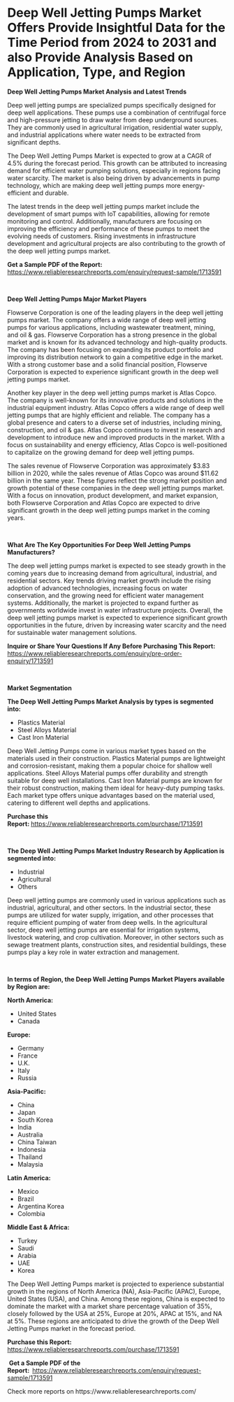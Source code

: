 <p><h1>Deep Well Jetting Pumps Market Offers Provide Insightful Data for the Time Period from 2024 to 2031 and also Provide Analysis Based on Application, Type, and Region</h1></p><p><strong>Deep Well Jetting Pumps Market Analysis and Latest Trends</strong></p>
<p><p>Deep well jetting pumps are specialized pumps specifically designed for deep well applications. These pumps use a combination of centrifugal force and high-pressure jetting to draw water from deep underground sources. They are commonly used in agricultural irrigation, residential water supply, and industrial applications where water needs to be extracted from significant depths.</p><p>The Deep Well Jetting Pumps Market is expected to grow at a CAGR of 4.5% during the forecast period. This growth can be attributed to increasing demand for efficient water pumping solutions, especially in regions facing water scarcity. The market is also being driven by advancements in pump technology, which are making deep well jetting pumps more energy-efficient and durable.</p><p>The latest trends in the deep well jetting pumps market include the development of smart pumps with IoT capabilities, allowing for remote monitoring and control. Additionally, manufacturers are focusing on improving the efficiency and performance of these pumps to meet the evolving needs of customers. Rising investments in infrastructure development and agricultural projects are also contributing to the growth of the deep well jetting pumps market.</p></p>
<p><strong>Get a Sample PDF of the Report:&nbsp;</strong> <a href="https://www.reliableresearchreports.com/enquiry/request-sample/1713591">https://www.reliableresearchreports.com/enquiry/request-sample/1713591</a></p>
<p>&nbsp;</p>
<p><strong>Deep Well Jetting Pumps Major Market Players</strong></p>
<p><p>Flowserve Corporation is one of the leading players in the deep well jetting pumps market. The company offers a wide range of deep well jetting pumps for various applications, including wastewater treatment, mining, and oil & gas. Flowserve Corporation has a strong presence in the global market and is known for its advanced technology and high-quality products. The company has been focusing on expanding its product portfolio and improving its distribution network to gain a competitive edge in the market. With a strong customer base and a solid financial position, Flowserve Corporation is expected to experience significant growth in the deep well jetting pumps market.</p><p>Another key player in the deep well jetting pumps market is Atlas Copco. The company is well-known for its innovative products and solutions in the industrial equipment industry. Atlas Copco offers a wide range of deep well jetting pumps that are highly efficient and reliable. The company has a global presence and caters to a diverse set of industries, including mining, construction, and oil & gas. Atlas Copco continues to invest in research and development to introduce new and improved products in the market. With a focus on sustainability and energy efficiency, Atlas Copco is well-positioned to capitalize on the growing demand for deep well jetting pumps.</p><p>The sales revenue of Flowserve Corporation was approximately $3.83 billion in 2020, while the sales revenue of Atlas Copco was around $11.62 billion in the same year. These figures reflect the strong market position and growth potential of these companies in the deep well jetting pumps market. With a focus on innovation, product development, and market expansion, both Flowserve Corporation and Atlas Copco are expected to drive significant growth in the deep well jetting pumps market in the coming years.</p></p>
<p>&nbsp;</p>
<p><strong>What Are The Key Opportunities For Deep Well Jetting Pumps Manufacturers?</strong></p>
<p><p>The deep well jetting pumps market is expected to see steady growth in the coming years due to increasing demand from agricultural, industrial, and residential sectors. Key trends driving market growth include the rising adoption of advanced technologies, increasing focus on water conservation, and the growing need for efficient water management systems. Additionally, the market is projected to expand further as governments worldwide invest in water infrastructure projects. Overall, the deep well jetting pumps market is expected to experience significant growth opportunities in the future, driven by increasing water scarcity and the need for sustainable water management solutions.</p></p>
<p><strong>Inquire or Share Your Questions If Any Before Purchasing This Report:</strong> <a href="https://www.reliableresearchreports.com/enquiry/pre-order-enquiry/1713591">https://www.reliableresearchreports.com/enquiry/pre-order-enquiry/1713591</a></p>
<p>&nbsp;</p>
<p><strong>Market Segmentation</strong></p>
<p><strong>The Deep Well Jetting Pumps Market Analysis by types is segmented into:</strong></p>
<p><ul><li>Plastics Material</li><li>Steel Alloys Material</li><li>Cast Iron Material</li></ul></p>
<p><p>Deep Well Jetting Pumps come in various market types based on the materials used in their construction. Plastics Material pumps are lightweight and corrosion-resistant, making them a popular choice for shallow well applications. Steel Alloys Material pumps offer durability and strength suitable for deep well installations. Cast Iron Material pumps are known for their robust construction, making them ideal for heavy-duty pumping tasks. Each market type offers unique advantages based on the material used, catering to different well depths and applications.</p></p>
<p><strong>Purchase this Report:&nbsp;</strong><a href="https://www.reliableresearchreports.com/purchase/1713591">https://www.reliableresearchreports.com/purchase/1713591</a></p>
<p>&nbsp;</p>
<p><strong>The Deep Well Jetting Pumps Market Industry Research by Application is segmented into:</strong></p>
<p><ul><li>Industrial</li><li>Agricultural</li><li>Others</li></ul></p>
<p><p>Deep well jetting pumps are commonly used in various applications such as industrial, agricultural, and other sectors. In the industrial sector, these pumps are utilized for water supply, irrigation, and other processes that require efficient pumping of water from deep wells. In the agricultural sector, deep well jetting pumps are essential for irrigation systems, livestock watering, and crop cultivation. Moreover, in other sectors such as sewage treatment plants, construction sites, and residential buildings, these pumps play a key role in water extraction and management.</p></p>
<p>&nbsp;</p>
<p><strong>In terms of Region, the Deep Well Jetting Pumps Market Players available by Region are:</strong></p>
<p>
    <p> <strong> North America: </strong>
        <ul>
            <li>United States</li>
            <li>Canada</li>
        </ul>
        </p> 
    <p> <strong> Europe: </strong>
        <ul>
            <li>Germany</li>
            <li>France</li>
            <li>U.K.</li>
            <li>Italy</li>
            <li>Russia</li>
        </ul>
        </p> 
    <p> <strong> Asia-Pacific: </strong>
        <ul>
            <li>China</li>
            <li>Japan</li>
            <li>South Korea</li>
            <li>India</li>
            <li>Australia</li>
            <li>China Taiwan</li>
            <li>Indonesia</li>
            <li>Thailand</li>
            <li>Malaysia</li>
        </ul>
        </p> 
    <p> <strong> Latin America: </strong>
        <ul>
            <li>Mexico</li>
            <li>Brazil</li>
            <li>Argentina Korea</li>
            <li>Colombia</li>
        </ul>
        </p> 
    <p> <strong> Middle East & Africa: </strong>
        <ul>
            <li>Turkey</li>
            <li>Saudi</li>
            <li>Arabia</li>
            <li>UAE</li>
            <li>Korea</li>
        </ul>
    </p>
    </p>
<p><p>The Deep Well Jetting Pumps market is projected to experience substantial growth in the regions of North America (NA), Asia-Pacific (APAC), Europe, United States (USA), and China. Among these regions, China is expected to dominate the market with a market share percentage valuation of 35%, closely followed by the USA at 25%, Europe at 20%, APAC at 15%, and NA at 5%. These regions are anticipated to drive the growth of the Deep Well Jetting Pumps market in the forecast period.</p></p>
<p><strong>Purchase this Report: </strong><a href="https://www.reliableresearchreports.com/purchase/1713591">https://www.reliableresearchreports.com/purchase/1713591</a></p>
<p>&nbsp;<strong>Get a Sample PDF of the Report:&nbsp;&nbsp;</strong><a href="https://www.reliableresearchreports.com/enquiry/request-sample/1713591">https://www.reliableresearchreports.com/enquiry/request-sample/1713591</a></p>
<p><strong></strong></p>
<p>Check more reports on https://www.reliableresearchreports.com/</p>
